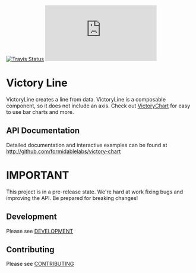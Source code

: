 [![Travis Status][trav_img]][trav_site]
![](https://badge-size.herokuapp.com/FormidableLabs/victory-line/master/dist/victory-line.min.js?compression=gzip)

Victory Line
============

VictoryLine creates a line from data. VictoryLine is a composable component, so it does not include an axis.  Check out [VictoryChart](https://github.com/formidablelabs/victory-chart) for easy to use bar charts and more.

API Documentation
-----------------
Detailed documentation and interactive examples can be found at http://github.com/formidablelabs/victory-chart

IMPORTANT
=========

This project is in a pre-release state. We're hard at work fixing bugs and improving the API. Be prepared for breaking changes!

## Development

Please see [DEVELOPMENT](https://github.com/FormidableLabs/builder-victory-component/blob/master/dev/DEVELOPMENT.md)

## Contributing

Please see [CONTRIBUTING](https://github.com/FormidableLabs/builder-victory-component/blob/master/dev/CONTRIBUTING.md)

[trav_img]: https://api.travis-ci.org/FormidableLabs/victory-line.svg
[trav_site]: https://travis-ci.org/FormidableLabs/victory-line
